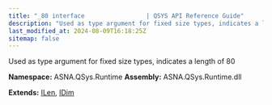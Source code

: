 ```yaml
---
title: "_80 interface                 | QSYS API Reference Guide"
description: "Used as type argument for fixed size types, indicates a length of 80  "
last_modified_at: 2024-08-09T16:18:25Z
sitemap: false
---
```


Used as type argument for fixed size types, indicates a length of 80 

**Namespace:** ASNA.QSys.Runtime
**Assembly:** ASNA.QSys.Runtime.dll

**Extends:** [ILen](/reference/runtime/qsys-runtime/i-len.html), [IDim](/reference/runtime/qsys-runtime/i-dim.html)
<br>
<br>

